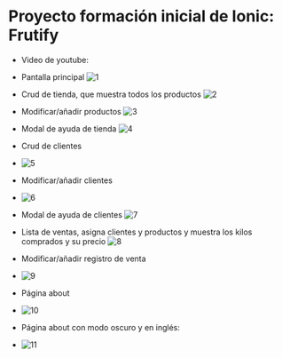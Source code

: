 # Proyecto formación inicial de Ionic: Frutify

- Video de youtube:


- Pantalla principal
![1](https://user-images.githubusercontent.com/72436388/207978642-571cccca-50e7-47ba-adfb-e3e1194055ba.png)

- Crud de tienda, que muestra todos los productos
![2](https://user-images.githubusercontent.com/72436388/207978719-3edafe0c-7da8-4bc4-a089-5cdeaca643d2.png)

- Modificar/añadir productos
![3](https://user-images.githubusercontent.com/72436388/207978781-b61da276-c1a7-4590-9711-9806452651c5.png)

- Modal de ayuda de tienda
![4](https://user-images.githubusercontent.com/72436388/207978916-739007a4-f6ff-4092-8a7a-4ffd5ae4e48b.png)

- Crud de clientes
- ![5](https://user-images.githubusercontent.com/72436388/207978954-7bb55143-9dd1-471b-bcfa-45766aef426c.png)

- Modificar/añadir clientes
- ![6](https://user-images.githubusercontent.com/72436388/207978971-fec90c64-6f81-4db4-aa31-fe8c390667ef.png)

- Modal de ayuda de clientes
![7](https://user-images.githubusercontent.com/72436388/207979098-2082fcb2-cf84-4287-90b9-329ea89b58eb.png)

- Lista de ventas, asigna clientes y productos y muestra los kilos comprados y su precio
![8](https://user-images.githubusercontent.com/72436388/207979213-2463345b-faba-48e9-a2fe-9f38b494dd4c.png)

- Modificar/añadir registro de venta
- ![9](https://user-images.githubusercontent.com/72436388/207979270-b07a3721-8054-493c-b7d8-484b178422b6.png)

- Página about
- ![10](https://user-images.githubusercontent.com/72436388/207979323-7412cffc-64a0-4ec5-946b-3a3ddb5e4789.png)

- Página about con modo oscuro y en inglés:
- ![11](https://user-images.githubusercontent.com/72436388/207979396-48635a5e-43f7-4b28-bb8d-4801eefdcc08.png)
